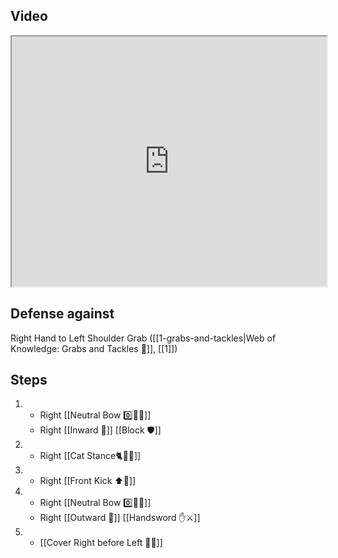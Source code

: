 ## Video

<iframe src="https://www.youtube.com/embed/IXZ6kr4VHQw?start=46&end=62" width="100%" height="400"></iframe>

## Defense against

Right Hand to Left Shoulder Grab ([[1-grabs-and-tackles|Web of Knowledge: Grabs and Tackles 🤝]], [[1]])

## Steps

1.  - Right [[Neutral Bow 0️⃣🧍‍♂️]]
    - Right [[Inward 🔽]] [[Block 🛡️]]
2.  - Right [[Cat Stance🐈🧍‍♂️]]
3.  - Right [[Front Kick ⬆️🦵]]
4.  - Right [[Neutral Bow 0️⃣🧍‍♂️]]
    - Right [[Outward 🔼]] [[Handsword ✋⚔️]]
5.  - [[Cover Right before Left 🦶🔄]]
